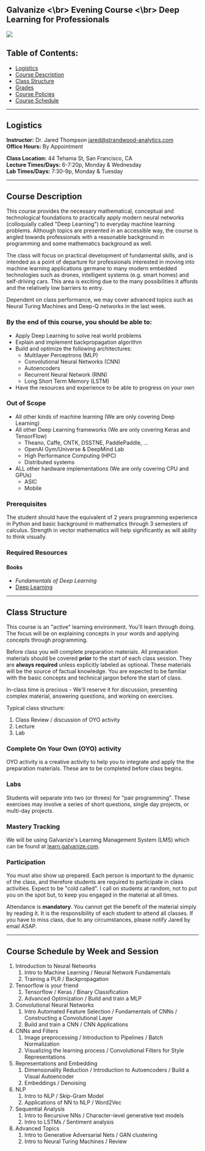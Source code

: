 Galvanize <\br>
Evening Course <\br>
Deep Learning for Professionals 
----

![](resources/images/dl_tweet.png)

Table of Contents:
----
- [Logistics](#logistic)
- [Course Description](#course-description)
- [Class Structure](#class-structure)
- [Grades](#grades)
- [Course Policies](#course-policies)
- [Course Schedule](#course-schedule)

------
Logistics
------

__Instructor:__ Dr. Jared Thompson jared@strandwood-analytics.com  
__Office Hours:__ By Appointment  

__Class Location:__ 44 Tehama St, San Francisco, CA   
__Lecture Times/Days:__ 6-7:20p, Monday & Wednesday  
__Lab Times/Days:__ 7:30-9p, Monday & Tuesday  


----
Course Description
----

This course provides the necessary mathematical, conceptual and technological foundations to practically apply modern neural networks (colloquially called "Deep Learning") to everyday machine learning problems. Although topics are presented in an accessible way, the course is angled towards professionals with a reasonable background in programming and some mathematics background as well. 

The class will focus on practical development of fundamental skills, and is intended as a point of departure for professionals interested in moving into machine learning applications germane to many modern embedded technologies such as drones, intelligent systems (e.g. smart homes) and self-driving cars. This area is exciting due to the many possibilities it affords and the relatively low barriers to entry.

Dependent on class performance, we may cover advanced topics such as Neural Turing Machines and Deep-Q networks in the last week.


### By the end of this course, you should be able to:

- Apply Deep Learning to solve real world problems
- Explain and implement backpropagation algorithm
- Build and optimize the following architectures:
    - Multilayer Perceptrons (MLP)
    - Convolutional Neural Networks (CNN)
    - Autoencoders
    - Recurrent Neural Network (RNN)
    - Long Short Term Memory (LSTM)
- Have the resources and experience to be able to progress on your own


### Out of Scope

- All other kinds of machine learning (We are only covering Deep Learning)
- All other Deep Learning frameworks (We are only covering Keras and TensorFlow)
   - Theano, Caffe, CNTK, DSSTNE, PaddlePaddle, …
   - OpenAI Gym/Universe & DeepMind Lab
   - High Performance Computing (HPC)
   - Distributed systems
- ALL other hardware implementations (We are only covering CPU and GPUs)
    - ASIC
    - Mobile

### Prerequisites

The student should have the equivalent of 2 years programming experience in Python and basic background in mathematics through 3 semesters of calculus. Strength in vector mathematics will help significantly as will ability to think visually. 

### Required Resources 

#### Books
- _Fundamentals of Deep Learning_
- [Deep Learning](http://www.deeplearningbook.org/)

----
Class Structure
----

This course is an "active" learning environment. You'll learn through doing. The focus will be on explaining concepts in your words and applying concepts through programming.

Before class you will complete preparation materials. All preparation materials should be covered __prior__ to the start of each class session. They are __always required__ unless explicitly labeled as optional. These materials will be the source of factual knowledge. You are expected to be familiar with the basic concepts and technical jargon before the start of class.

In-class time is precious - We'll reserve it for discussion, presenting complex material, answering questions, and working on exercises.  

Typical class structure:

1. Class Review / discussion of OYO activity
1. Lecture
1. Lab

### Complete On Your Own (OYO) activity

OYO activity is a creative activity to help you to integrate and apply the the preparation materials. These are to be completed before class begins. 

### Labs

Students will separate into two (or threes) for "pair programming". These exercises may involve a series of short questions, single day projects, or multi-day projects.

### Mastery Tracking

We will be using Galvanize's Learning Management System (LMS) which can be found at [learn.galvanize.com](https://learn.galvanize.com).

### Participation

You must also show up prepared. Each person is important to the dynamic of the class, and therefore students are required to participate in class activities. Expect to be "cold called". I call on students at random, not to put you on the spot but, to keep you engaged in the material at all times.

Attendance is __mandatory__. You cannot get the benefit of the material simply by reading it. It is the responsibility of each student to attend all classes. If you have to miss class, due to any circumstances, please notify Jared by email ASAP. 

----
Course Schedule by Week and Session
-----

1. Introduction to Neural Networks
    1. Intro to Machine Learning / Neural Network Fundamentals  
    2. Training a PLR / Backpropagation
2. Tensorflow is your friend 
    1. Tensorflow / Keras / Binary Classification
    2. Advanced Optimization / Build and train a MLP 
3. Convolutional Neural Networks
    1. Intro Automated Feature Selection / Fundamentals of CNNs / Constructing a Convolutional Layer
    2. Build and train a CNN /  CNN Applications  
4. CNNs and Filters
    1. Image preprocessing / Introduction to Pipelines / Batch Normalization 
    2. Visualizing the learning process / Convolutional Filters for Style Representations
5. Representations and Embedding 
    1. Dimensionality Reduction / Introduction to Autoencoders / Build a Visual Autoencoder
    2. Embeddings / Denoising
6. NLP
    1. Intro to NLP / Skip-Gram Model
    2. Applications of NN to NLP / Word2Vec
7. Sequential Analysis
    1. Intro to Recursive NNs / Character-level generative text models
    2. Intro to LSTMs / Sentiment analysis
8. Advanced Topics
    1. Intro to Generative Adversarial Nets / GAN clustering
    2. Intro to Neural Turing Machines / Review
